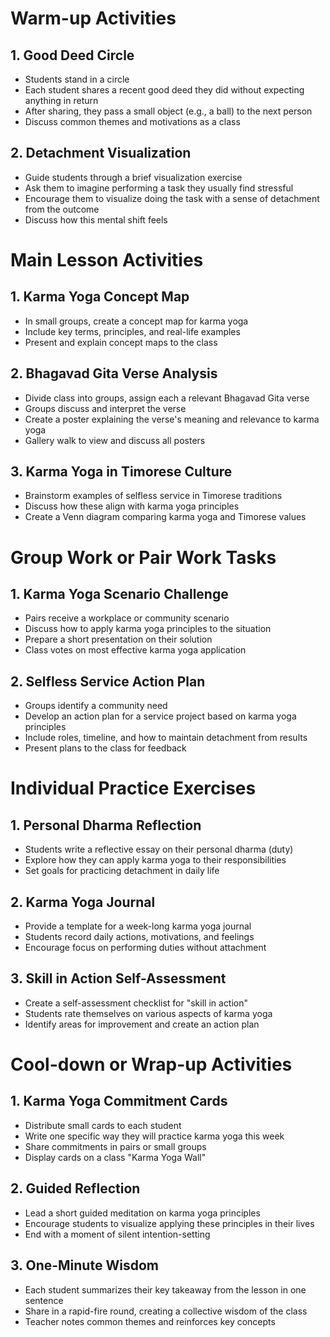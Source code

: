 # Warm-up Activities

## 1. Good Deed Circle
- Students stand in a circle
- Each student shares a recent good deed they did without expecting anything in return
- After sharing, they pass a small object (e.g., a ball) to the next person
- Discuss common themes and motivations as a class

## 2. Detachment Visualization
- Guide students through a brief visualization exercise
- Ask them to imagine performing a task they usually find stressful
- Encourage them to visualize doing the task with a sense of detachment from the outcome
- Discuss how this mental shift feels

# Main Lesson Activities

## 1. Karma Yoga Concept Map
- In small groups, create a concept map for karma yoga
- Include key terms, principles, and real-life examples
- Present and explain concept maps to the class

## 2. Bhagavad Gita Verse Analysis
- Divide class into groups, assign each a relevant Bhagavad Gita verse
- Groups discuss and interpret the verse
- Create a poster explaining the verse's meaning and relevance to karma yoga
- Gallery walk to view and discuss all posters

## 3. Karma Yoga in Timorese Culture
- Brainstorm examples of selfless service in Timorese traditions
- Discuss how these align with karma yoga principles
- Create a Venn diagram comparing karma yoga and Timorese values

# Group Work or Pair Work Tasks

## 1. Karma Yoga Scenario Challenge
- Pairs receive a workplace or community scenario
- Discuss how to apply karma yoga principles to the situation
- Prepare a short presentation on their solution
- Class votes on most effective karma yoga application

## 2. Selfless Service Action Plan
- Groups identify a community need
- Develop an action plan for a service project based on karma yoga principles
- Include roles, timeline, and how to maintain detachment from results
- Present plans to the class for feedback

# Individual Practice Exercises

## 1. Personal Dharma Reflection
- Students write a reflective essay on their personal dharma (duty)
- Explore how they can apply karma yoga to their responsibilities
- Set goals for practicing detachment in daily life

## 2. Karma Yoga Journal
- Provide a template for a week-long karma yoga journal
- Students record daily actions, motivations, and feelings
- Encourage focus on performing duties without attachment

## 3. Skill in Action Self-Assessment
- Create a self-assessment checklist for "skill in action"
- Students rate themselves on various aspects of karma yoga
- Identify areas for improvement and create an action plan

# Cool-down or Wrap-up Activities

## 1. Karma Yoga Commitment Cards
- Distribute small cards to each student
- Write one specific way they will practice karma yoga this week
- Share commitments in pairs or small groups
- Display cards on a class "Karma Yoga Wall"

## 2. Guided Reflection
- Lead a short guided meditation on karma yoga principles
- Encourage students to visualize applying these principles in their lives
- End with a moment of silent intention-setting

## 3. One-Minute Wisdom
- Each student summarizes their key takeaway from the lesson in one sentence
- Share in a rapid-fire round, creating a collective wisdom of the class
- Teacher notes common themes and reinforces key concepts